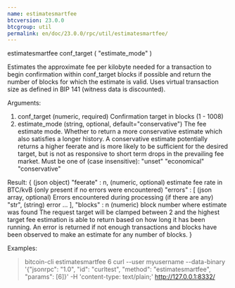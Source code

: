 ```yaml
---
name: estimatesmartfee
btcversion: 23.0.0
btcgroup: util
permalink: en/doc/23.0.0/rpc/util/estimatesmartfee/
---
```


estimatesmartfee conf_target ( "estimate_mode" )

Estimates the approximate fee per kilobyte needed for a transaction to begin
confirmation within conf_target blocks if possible and return the number of blocks
for which the estimate is valid. Uses virtual transaction size as defined
in BIP 141 (witness data is discounted).

Arguments:
1. conf_target      (numeric, required) Confirmation target in blocks (1 - 1008)
2. estimate_mode    (string, optional, default="conservative") The fee estimate mode.
                    Whether to return a more conservative estimate which also satisfies
                    a longer history. A conservative estimate potentially returns a
                    higher feerate and is more likely to be sufficient for the desired
                    target, but is not as responsive to short term drops in the
                    prevailing fee market. Must be one of (case insensitive):
                    "unset"
                    "economical"
                    "conservative"

Result:
{                   (json object)
  "feerate" : n,    (numeric, optional) estimate fee rate in BTC/kvB (only present if no errors were encountered)
  "errors" : [      (json array, optional) Errors encountered during processing (if there are any)
    "str",          (string) error
    ...
  ],
  "blocks" : n      (numeric) block number where estimate was found
                    The request target will be clamped between 2 and the highest target
                    fee estimation is able to return based on how long it has been running.
                    An error is returned if not enough transactions and blocks
                    have been observed to make an estimate for any number of blocks.
}

Examples:
> bitcoin-cli estimatesmartfee 6
> curl --user myusername --data-binary '{"jsonrpc": "1.0", "id": "curltest", "method": "estimatesmartfee", "params": [6]}' -H 'content-type: text/plain;' http://127.0.0.1:8332/


